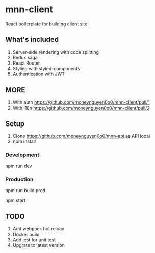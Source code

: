 # mnn-client
React boilerplate for building client site
## What's included
1. Server-side rendering with code splitting
2. Redux saga
3. React Router
4. Styling with styled-components
5. Authentication with JWT
## MORE
1. With auth https://github.com/moneynguyen0o0/mnn-client/pull/1
2. With i18n https://github.com/moneynguyen0o0/mnn-client/pull/2
## Setup
1. Clone https://github.com/moneynguyen0o0/mnn-api as API local
2. npm install
### Development
npm run dev
### Production
npm run build:prod

npm start
## TODO
1. Add webpack hot reload
2. Docker build
3. Add jest for unit test
4. Upgrate to latest version
